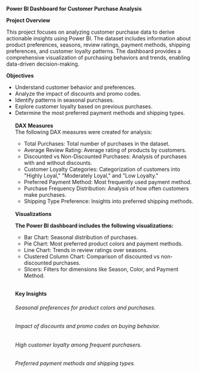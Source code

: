 <b>Power BI Dashboard for Customer Purchase Analysis</b> <br>

<b>Project Overview</b><br>

This project focuses on analyzing customer purchase data to derive actionable insights using Power BI. The dataset includes information about product preferences, seasons, review ratings, payment methods, shipping preferences, and customer loyalty patterns. The dashboard provides a comprehensive visualization of purchasing behaviors and trends, enabling data-driven decision-making.

<b>Objectives</b><br>
<ul>
  <li>Understand customer behavior and preferences.</li>
 <li>Analyze the impact of discounts and promo codes.</li>
  <li>Identify patterns in seasonal purchases.</li>
<li>Explore customer loyalty based on previous purchases.</li> 
  <li>Determine the most preferred payment methods and shipping types.
</li>
<br>
<b>DAX Measures</b><br>
The following DAX measures were created for analysis: <br>
<ul>
  <li>Total Purchases: Total number of purchases in the dataset.</li>
<li>Average Review Rating: Average rating of products by customers.</li>
<li>Discounted vs Non-Discounted Purchases: Analysis of purchases with and without discounts.</li>
<li>Customer Loyalty Categories: Categorization of customers into "Highly Loyal," "Moderately Loyal," and "Low Loyalty."</li>
<li>Preferred Payment Method: Most frequently used payment method.</li>
<li>Purchase Frequency Distribution: Analysis of how often customers make purchases.</li>
<li>Shipping Type Preference: Insights into preferred shipping methods.</li>
</ul>



<br>
<b>Visualizations</b><br>

<b>The Power BI dashboard includes the following visualizations:</b>

<ul>
  <li>
    Bar Chart: Seasonal distribution of purchases.</li>
<li>Pie Chart: Most preferred product colors and payment methods.</li>
<li>Line Chart: Trends in review ratings over seasons.</li>
<li>Clustered Column Chart: Comparison of discounted vs non-discounted purchases.</li>
<li>Slicers: Filters for dimensions like Season, Color, and Payment Method.
  </li>
</ul>
<br>

<b>Key Insights</b><br>

<h6>Seasonal preferences for product colors and purchases.</h6>
<h6>Impact of discounts and promo codes on buying behavior.</h6>
<h6>High customer loyalty among frequent purchasers.</h6>
<h6>Preferred payment methods and shipping types.</h6>
